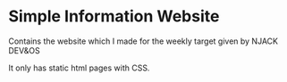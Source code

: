 # Simple Information Website
Contains the website which I made for the weekly target given by NJACK DEV&amp;OS

It only has static html pages with CSS.

